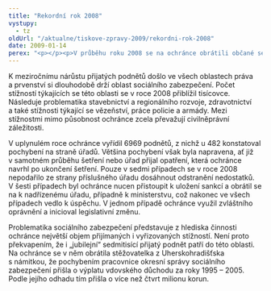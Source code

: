 ```yaml
---
title: "Rekordní rok 2008"
vystupy:
  - tz
oldUrl: "/aktualne/tiskove-zpravy-2009/rekordni-rok-2008"
date: 2009-01-14
perex: "<p></p><p>V průběhu roku 2008 se na ochránce obrátili občané se 7051 podněty, což je nejvíc za celou dobu existence institutu veřejného ochránce práv v České republice. Mezi přijatými podněty převažovaly stížnosti v záležitostech, jejichž řešení je v působnosti ochránce. Tento příznivý poměr – 56 % podnětů v působnosti proti 44 % směřujícím mimo působnost – je důkazem dobré informovanosti občanů o činnosti, působnosti a možnostech veřejného ochránce práv a svědčí také o vyšším právním povědomí českých občanů. V evropském srovnání zároveň poměr 56:44 představuje téměř unikát. Naprostá většina evropských ombudsmanů, dokonce i v zemích, kde institut ombudsmana existuje několik desetiletí, se totiž setkává s opačnou situací a v jejich agendě převažuje vyřizování stížností, které jsou mimo působnost a s nimiž ombudsmani nemohou občanům pomoci.</p>"
---
```


<!-- imported from the old website -->

<p class="Normln-web" style="TEXT-DECORATION: none">K meziročnímu nárůstu přijatých podnětů došlo ve všech oblastech práva a prvenství si dlouhodobě drží oblast sociálního zabezpečení. Počet stížností týkajících se této oblasti se v roce 2008 přiblížil tisícovce. Následuje problematika stavebnictví a regionálního rozvoje, zdravotnictví a také stížnosti týkající se vězeňství, práce policie a armády. Mezi stížnostmi mimo působnost ochránce zcela převažují civilněprávní záležitosti.</p><p class="Normln-web" style="TEXT-DECORATION: none">V uplynulém roce ochránce vyřídil 6969 podnětů, z nichž u 482 konstatoval pochybení na straně úřadů. Většina pochybení však byla napravena, ať již v samotném průběhu šetření nebo úřad přijal opatření, která ochránce navrhl po ukončení šetření. Pouze v sedmi případech se v roce 2008 nepodařilo ze strany příslušného úřadu dosáhnout odstranění nedostatků. V šesti případech byl ochránce nucen přistoupit k uložení sankcí a obrátil se na k nadřízenému úřadu, případně k ministerstvu, což nakonec ve všech případech vedlo k úspěchu. V jednom případě ochránce využil zvláštního oprávnění a inicioval legislativní změnu.</p><p class="Normln">Problematika sociálního zabezpečení představuje z hlediska činnosti ochránce největší objem přijímaných i vyřizovaných stížností. Není proto překvapením, že i „jubilejní“ sedmitisící přijatý podnět patří do této oblasti. Na ochránce se v něm obrátila stěžovatelka z Uherskohradišťska s námitkou, že pochybením pracovnice okresní správy sociálního zabezpečení přišla o výplatu vdovského důchodu za roky 1995 – 2005. Podle jejího odhadu tím přišla o více než čtvrt milionu korun.</p>
